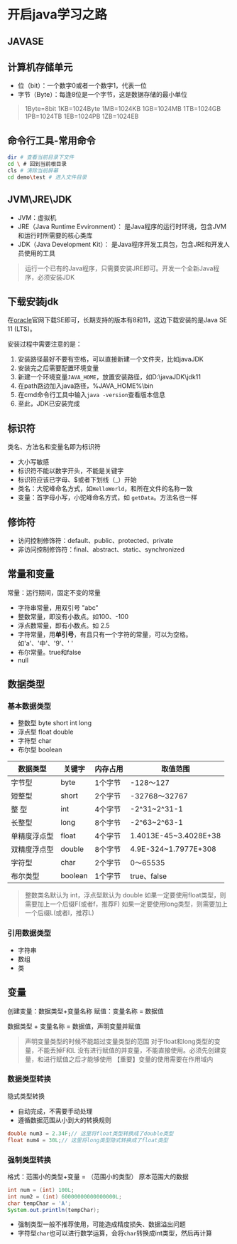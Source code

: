 # 开启java学习之路

## JAVASE

## 计算机存储单元

- 位（bit）：一个数字0或者一个数字1，代表一位
- 字节（Byte）：每逢8位是一个字节，这是数据存储的最小单位

> 1Byte=8bit
> 1KB=1024Byte
> 1MB=1024KB
> 1GB=1024MB
> 1TB=1024GB
> 1PB=1024TB
> 1EB=1024PB
> 1ZB=1024EB

## 命令行工具-常用命令

```bash
dir # 查看当前目录下文件
cd \ # 回到当前根目录
cls # 清除当前屏幕
cd demo\test # 进入文件目录
```
## JVM\JRE\JDK

- JVM：虚拟机
- JRE（Java Runtime Evvironment）： 是Java程序的运行时环境，包含JVM和运行时所需要的核心类库
- JDK（Java Development Kit）： 是Java程序开发工具包，包含JRE和开发人员使用的工具

> 运行一个已有的Java程序，只需要安装JRE即可。开发一个全新Java程序，必须安装JDK

## 下载安装jdk

在[oracle](https://www.oracle.com/java/technologies/javase-downloads.html)官网下载SE即可，长期支持的版本有8和11，这边下载安装的是Java SE 11 (LTS)。

安装过程中需要注意的是：

1. 安装路径最好不要有空格，可以直接新建一个文件夹，比如javaJDK
2. 安装完之后需要配置环境变量
3. 新建一个环境变量`JAVA_HOME`，放置安装路径，如D:\javaJDK\jdk11
4. 在path路边加入java路径，%JAVA_HOME%\bin
5. 在cmd命令行工具中输入`java -version`查看版本信息
6. 至此，JDK已安装完成

## 标识符

类名、方法名和变量名即为标识符

- 大小写敏感
- 标识符不能以数字开头，不能是关键字
- 标识符应该已字母、$或者下划线（_）开始
- 类名：大驼峰命名方式，如`HelloWorld`，和所在文件的名称一致
- 变量：首字母小写，小驼峰命名方式，如 `getData`。方法名也一样

## 修饰符

- 访问控制修饰符：default、public、protected、private
- 非访问控制修饰符：final、abstract、static、synchronized

## 常量和变量

常量：运行期间，固定不变的常量

- 字符串常量，用双引号 "abc"
- 整数常量，即没有小数点。如100、-100
- 浮点数常量，即有小数点。如 2.5
- 字符常量，用**单引号**，有且只有一个字符的常量，可以为空格。如'a'、'中'、'9'、' '
- 布尔常量。true和false
- null

## 数据类型

### 基本数据类型

- 整数型 byte short int long
- 浮点型 float double
- 字符型 char
- 布尔型 boolean

|  数据类型  | 关键字  | 内存占用  | 取值范围 |
|  ----     |  ----  |   ----  |  ----   |
| 字节型        | byte      |   1个字节    |   -128～127                |
| 短整型        | short     |   2个字节    |   -32768～32767            |
| 整  型        | int       |   4个字节    |   -2^31~2^31-1             |
| 长整型        | long      |   8个字节    |   -2^63~2^63-1             |
| 单精度浮点型   | float     |   4个字节    |   1.4013E-45~3.4028E+38    |
| 双精度浮点型   | double    |   8个字节    |   4.9E-324~1.7977E+308     |
| 字符型        | char      |   2个字节    |   0～65535                 |
| 布尔类型      | boolean   |   1个字节    |   true、false              |
 
> 整数类名默认为 int，浮点型默认为 double
> 如果一定要使用float类型，则需要加上一个后缀F(或者f，推荐F)
> 如果一定要使用long类型，则需要加上一个后缀L(或者l，推荐L)

### 引用数据类型

- 字符串
- 数组
- 类

## 变量

创建变量：数据类型+变量名称
赋值：变量名称 = 数据值

数据类型 + 变量名称 = 数据值，声明变量并赋值

> 声明变量类型的时候不能超过变量类型的范围
> 对于float和long类型的变量，不能丢掉F和L
> 没有进行赋值的并变量，不能直接使用。必须先创建变量，和进行赋值之后才能够使用
> 【重要】变量的使用需要在作用域内

### 数据类型转换

隐式类型转换

- 自动完成，不需要手动处理
- 遵循数据范围从小到大的转换规则

```java
double num3 = 2.34F;// 这里将float类型转换成了double类型
float num4 = 30L;// 这里将long类型隐式转换成了float类型
```

### 强制类型转换

格式：范围小的类型+变量 = （范围小的类型） 原本范围大的数据

```java
int num = (int) 100L;
int num2 = (int) 60000000000000000L;
char tempChar = 'A';
System.out.println(tempChar);
```

- 强制类型一般不推荐使用，可能造成精度损失、数据溢出问题
- 字符型`char`也可以进行数学运算，会将`char`转换成int类型，然后再计算